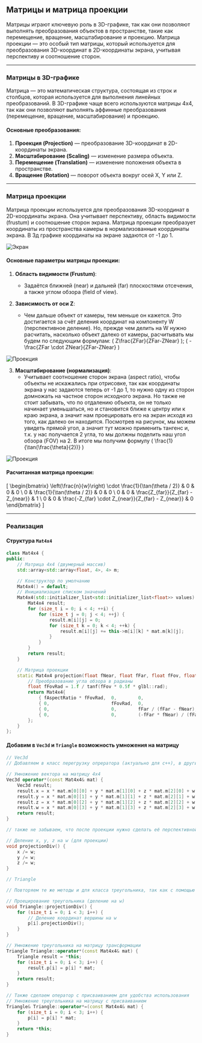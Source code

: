 ## Матрицы и матрица проекции

Матрицы играют ключевую роль в 3D-графике, так как они позволяют выполнять преобразования объектов в пространстве, такие как перемещение, вращение, масштабирование и проекцию. Матрица проекции — это особый тип матрицы, который используется для преобразования 3D-координат в 2D-координаты экрана, учитывая перспективу и соотношение сторон.

---

### Матрицы в 3D-графике
Матрица — это математическая структура, состоящая из строк и столбцов, которая используется для выполнения линейных преобразований. В 3D-графике чаще всего используются матрицы 4x4, так как они позволяют выполнять аффинные преобразования (перемещение, вращение, масштабирование) и проекцию.

#### Основные преобразования:
1. **Проекция (Projection)** — преобразование 3D-координат в 2D-координаты экрана.
2. **Масштабирование (Scaling)** — изменение размера объекта.
3. **Перемещение (Translation)** — изменение положения объекта в пространстве.
4. **Вращение (Rotation)** — поворот объекта вокруг осей X, Y или Z.

---

### Матрица проекции
Матрица проекции используется для преобразования 3D-координат в 2D-координаты экрана. Она учитывает перспективу, область видимости (frustum) и соотношение сторон экрана. Матрица проекции преобразует координаты из пространства камеры в нормализованные координаты экрана. В 3д графике координаты на экране задаются от -1 до 1.

![Экран](images/Screen.png)

#### Основные параметры матрицы проекции:
1. **Область видимости (Frustum)**:
   - Задаётся ближней (near) и дальней (far) плоскостями отсечения, а также углом обзора (field of view).

2. **Зависимость от оси Z**:
   - Чем дальше объект от камеры, тем меньше он кажется. Это достигается за счёт деления координат на компоненту W (перспективное деление). Но, прежде чем делить на W нужно расчитать, насколько объект далеко от камеры, расчитывать мы будем по следующим формулам: \( Z\frac{ZFar}{ZFar-ZNear} \); \( -\frac{ZFar \cdot ZNear}{ZFar-ZNear} \)

![Проекция](images/Projection1.png)

3. **Масштабирование (нормализация)**:
   - Учитывает соотношение сторон экрана (aspect ratio), чтобы объекты не искажались при отрисовке, так как координаты экрана у нас задаются теперь от -1 до 1, то нужно одну из сторон домножать на частное сторон исходного экрана. Но также не стоит забывать, что по отдалению объекта, он не только начинает уменьшаться, но и становится ближе к центру или к краю экрана, а значит нам проецировать его на экран исходя из того, как далеко он находится. Посмотрев на рисунок, мы можем увидеть прямой угол, а значит тут можно применить тангенс и, т.к. у нас получается 2 угла, то мы должны поделить наш угол обзора (FOV) на 2. В итоге мы получим формулу \( \frac{1}{\tan(\frac{\theta}{2})} \)

![Проекция](images/Projection2.png)

#### Расчитанная матрица проекции:
\[
\begin{bmatrix}
\left(\frac{n}{w}\right) \cdot \frac{1}{\tan(\theta / 2)} & 0 & 0 & 0 \\
0 & \frac{1}{\tan(\theta / 2)} & 0 & 0 \\
0 & 0 & \frac{Z_{far}}{Z_{far} - Z_{near}} & 1 \\
0 & 0 & \frac{-Z_{far} \cdot Z_{near}}{Z_{far} - Z_{near}} & 0
\end{bmatrix}
\]

---

### Реализация

#### Структура `Mat4x4`
```cpp
class Mat4x4 {
public:
    // Матрица 4x4 (двумерный массив)
    std::array<std::array<float, 4>, 4> m;

    // Конструктор по умолчанию
    Mat4x4() = default;
    // Инициализация списком значений
    Mat4x4(std::initializer_list<std::initializer_list<float>> values) {
        Mat4x4 result;
        for (size_t i = 0; i < 4; ++i) {
            for (size_t j = 0; j < 4; ++j) {
                result.m[i][j] = 0;
                for (size_t k = 0; k < 4; ++k) {
                    result.m[i][j] += this->m[i][k] * mat.m[k][j];
                }
            }
        }
        return result;
    }

    // Матрица проекции
    static Mat4x4 projection(float fNear, float fFar, float fFov, float fAspectRatio) {
        // Преобразование угла обзора в радианы
        float fFovRad = 1.f / tanf(fFov * 0.5f * glbl::rad);
        return Mat4x4{
            { fAspectRatio * fFovRad,  0,        0,                                 0 },
            { 0,                       fFovRad,  0,                                 0 },
            { 0,                       0,        fFar / (fFar - fNear),             1 },
            { 0,                       0,        (-fFar * fNear) / (fFar - fNear),  0 }
        };
    }
};
```

#### Добавим в `Vec3d` и `Triangle` возможность умножения на матрицу

```cpp
// Vec3d
// Добавляем в класс перегрузку опрератора (актуально для c++), в других языках можно реализовать обычным методом

// Умножение вектора на матрицу 4x4
Vec3d operator*(const Mat4x4& mat) {
    Vec3d result;
    result.x = x * mat.m[0][0] + y * mat.m[1][0] + z * mat.m[2][0] + w * mat.m[3][0];
    result.y = x * mat.m[0][1] + y * mat.m[1][1] + z * mat.m[2][1] + w * mat.m[3][1];
    result.z = x * mat.m[0][2] + y * mat.m[1][2] + z * mat.m[2][2] + w * mat.m[3][2];
    result.w = x * mat.m[0][3] + y * mat.m[1][3] + z * mat.m[2][3] + w * mat.m[3][3];
    return result;
}

// также не забываем, что после проекции нужно сделать её перспективной, поделив на компоненту W. По этому добавляем нужный метод

// Деление x, y, z на w (для проекции)
void projectionDiv() {
    x /= w;
    y /= w;
    z /= w;
}
```
```cpp
// Triangle

// Повторяем те же методы и для класса треугольника, так как с помощью него мы изменяем векторы

// Проецирование треугольника (деление на w)
void Triangle::projectionDiv() {
    for (size_t i = 0; i < 3; i++) {
        // Деление координат вершины на w
        p[i].projectionDiv();
    }
}

// Умножение треугольника на матрицу трансформации
Triangle Triangle::operator*(const Mat4x4& mat) {
    Triangle result = *this;
    for (size_t i = 0; i < 3; i++) {
        result.p[i] = p[i] * mat;
    }
    return result;
}

// Также сделаем оператор с присваиванием для удобства использования
// Умножение треугольника на матрицу с присваиванием
Triangle& Triangle::operator*=(const Mat4x4& mat) {
    for (size_t i = 0; i < 3; i++) {
        p[i] = p[i] * mat;
    }
    return *this;
}
```
